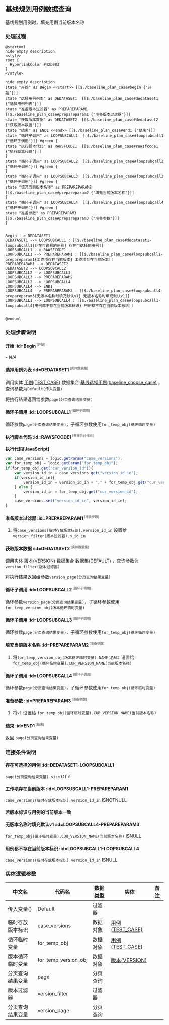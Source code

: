 ## 基线规划用例数据查询 <!-- {docsify-ignore-all} -->

   基线规划用例时，填充用例当前版本名称

### 处理过程

```plantuml
@startuml
hide empty description
<style>
root {
  HyperlinkColor #42b983
}
</style>

hide empty description
state "开始" as Begin <<start>> [[$./baseline_plan_case#begin {"开始"}]]
state "选择用例列表" as DEDATASET1  [[$./baseline_plan_case#dedataset1 {"选择用例列表"}]]
state "准备版本过滤器" as PREPAREPARAM1  [[$./baseline_plan_case#prepareparam1 {"准备版本过滤器"}]]
state "获取版本数据" as DEDATASET2  [[$./baseline_plan_case#dedataset2 {"获取版本数据"}]]
state "结束" as END1 <<end>> [[$./baseline_plan_case#end1 {"结束"}]]
state "循环子调用" as LOOPSUBCALL1  [[$./baseline_plan_case#loopsubcall1 {"循环子调用"}]] #green {
state "执行脚本代码" as RAWSFCODE1  [[$./baseline_plan_case#rawsfcode1 {"执行脚本代码"}]]
}
state "循环子调用" as LOOPSUBCALL2  [[$./baseline_plan_case#loopsubcall2 {"循环子调用"}]] #green {
}
state "循环子调用" as LOOPSUBCALL3  [[$./baseline_plan_case#loopsubcall3 {"循环子调用"}]] #green {
state "填充当前版本名称" as PREPAREPARAM2  [[$./baseline_plan_case#prepareparam2 {"填充当前版本名称"}]]
}
state "循环子调用" as LOOPSUBCALL4  [[$./baseline_plan_case#loopsubcall4 {"循环子调用"}]] #green {
state "准备参数" as PREPAREPARAM3  [[$./baseline_plan_case#prepareparam3 {"准备参数"}]]
}


Begin --> DEDATASET1
DEDATASET1 --> LOOPSUBCALL1 : [[$./baseline_plan_case#dedataset1-loopsubcall1{存在可选择的用例} 存在可选择的用例]]
LOOPSUBCALL1 --> RAWSFCODE1
LOOPSUBCALL1 --> PREPAREPARAM1 : [[$./baseline_plan_case#loopsubcall1-prepareparam1{工作项存在当前版本} 工作项存在当前版本]]
PREPAREPARAM1 --> DEDATASET2
DEDATASET2 --> LOOPSUBCALL2
LOOPSUBCALL2 --> LOOPSUBCALL3
LOOPSUBCALL3 --> PREPAREPARAM2
LOOPSUBCALL2 --> LOOPSUBCALL4
LOOPSUBCALL4 --> END1
LOOPSUBCALL4 --> PREPAREPARAM3 : [[$./baseline_plan_case#loopsubcall4-prepareparam3{无版本名称时填充默认v1} 无版本名称时填充默认v1]]
LOOPSUBCALL1 --> LOOPSUBCALL4 : [[$./baseline_plan_case#loopsubcall1-loopsubcall4{用例都不存在当前版本标识} 用例都不存在当前版本标识]]


@enduml
```


### 处理步骤说明

#### 开始 :id=Begin<sup class="footnote-symbol"> <font color=gray size=1>[开始]</font></sup>



*- N/A*
#### 选择用例列表 :id=DEDATASET1<sup class="footnote-symbol"> <font color=gray size=1>[实体数据集]</font></sup>



调用实体 [用例(TEST_CASE)](module/TestMgmt/test_case.md) 数据集合 [基线选择用例(baseline_choose_case)](module/TestMgmt/test_case#数据集合) ，查询参数为`Default(传入变量)`

将执行结果返回给参数`page(分页查询结果变量)`

#### 循环子调用 :id=LOOPSUBCALL1<sup class="footnote-symbol"> <font color=gray size=1>[循环子调用]</font></sup>



循环参数`page(分页查询结果变量)`，子循环参数使用`for_temp_obj(循环临时变量)`
#### 执行脚本代码 :id=RAWSFCODE1<sup class="footnote-symbol"> <font color=gray size=1>[直接后台代码]</font></sup>



<p class="panel-title"><b>执行代码[JavaScript]</b></p>

```javascript
var case_versions = logic.getParam("case_versions");
var for_temp_obj = logic.getParam("for_temp_obj");
if(for_temp_obj.get("cur_version_id")){
    var version_id_in = case_versions.get("version_id_in");
    if(version_id_in){
        version_id_in = version_id_in + "," + for_temp_obj.get("cur_version_id");
    } else {
        version_id_in = for_temp_obj.get("cur_version_id");
    }
    case_versions.set("version_id_in", version_id_in);
}
```

#### 准备版本过滤器 :id=PREPAREPARAM1<sup class="footnote-symbol"> <font color=gray size=1>[准备参数]</font></sup>



1. 将`case_versions(临时存放版本标识).version_id_in` 设置给  `version_filter(版本过滤器).n_id_in`

#### 获取版本数据 :id=DEDATASET2<sup class="footnote-symbol"> <font color=gray size=1>[实体数据集]</font></sup>



调用实体 [版本(VERSION)](module/Base/version.md) 数据集合 [数据集(DEFAULT)](module/Base/version#数据集合) ，查询参数为`version_filter(版本过滤器)`

将执行结果返回给参数`version_page(分页查询结果变量)`

#### 循环子调用 :id=LOOPSUBCALL2<sup class="footnote-symbol"> <font color=gray size=1>[循环子调用]</font></sup>



循环参数`version_page(分页查询结果变量)`，子循环参数使用`for_temp_version_obj(版本循环临时变量)`
#### 循环子调用 :id=LOOPSUBCALL3<sup class="footnote-symbol"> <font color=gray size=1>[循环子调用]</font></sup>



循环参数`page(分页查询结果变量)`，子循环参数使用`for_temp_obj(循环临时变量)`
#### 填充当前版本名称 :id=PREPAREPARAM2<sup class="footnote-symbol"> <font color=gray size=1>[准备参数]</font></sup>



1. 将`for_temp_version_obj(版本循环临时变量).NAME(名称)` 设置给  `for_temp_obj(循环临时变量).CUR_VERSION_NAME(当前版本名称)`

#### 循环子调用 :id=LOOPSUBCALL4<sup class="footnote-symbol"> <font color=gray size=1>[循环子调用]</font></sup>



循环参数`page(分页查询结果变量)`，子循环参数使用`for_temp_obj(循环临时变量)`
#### 准备参数 :id=PREPAREPARAM3<sup class="footnote-symbol"> <font color=gray size=1>[准备参数]</font></sup>



1. 将`v1` 设置给  `for_temp_obj(循环临时变量).CUR_VERSION_NAME(当前版本名称)`

#### 结束 :id=END1<sup class="footnote-symbol"> <font color=gray size=1>[结束]</font></sup>



返回 `page(分页查询结果变量)`


### 连接条件说明
#### 存在可选择的用例 :id=DEDATASET1-LOOPSUBCALL1

`page(分页查询结果变量).size` GT `0`
#### 工作项存在当前版本 :id=LOOPSUBCALL1-PREPAREPARAM1

`case_versions(临时存放版本标识).version_id_in` ISNOTNULL
#### 若版本标识与用例的当前版本一致 


#### 无版本名称时填充默认v1 :id=LOOPSUBCALL4-PREPAREPARAM3

`for_temp_obj(循环临时变量).CUR_VERSION_NAME(当前版本名称)` ISNULL
#### 用例都不存在当前版本标识 :id=LOOPSUBCALL1-LOOPSUBCALL4

`case_versions(临时存放版本标识).version_id_in` ISNULL


### 实体逻辑参数

|    中文名   |    代码名    |  数据类型    |  实体   |备注 |
| --------| --------| -------- | -------- | --------   |
|传入变量(<i class="fa fa-check"/></i>)|Default|过滤器|||
|临时存放版本标识|case_versions|数据对象|[用例(TEST_CASE)](module/TestMgmt/test_case.md)||
|循环临时变量|for_temp_obj|数据对象|[用例(TEST_CASE)](module/TestMgmt/test_case.md)||
|版本循环临时变量|for_temp_version_obj|数据对象|[版本(VERSION)](module/Base/version.md)||
|分页查询结果变量|page|分页查询|||
|版本过滤器|version_filter|过滤器|||
|分页查询结果变量|version_page|分页查询|||
